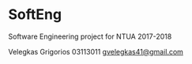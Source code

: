 # SoftEng
Software Engineering project for NTUA 2017-2018

Velegkas Grigorios 03113011 gvelegkas41@gmail.com 
